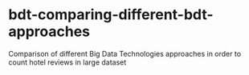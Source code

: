 # bdt-comparing-different-bdt-approaches
Comparison of different Big Data Technologies approaches in order to count hotel reviews in large dataset
